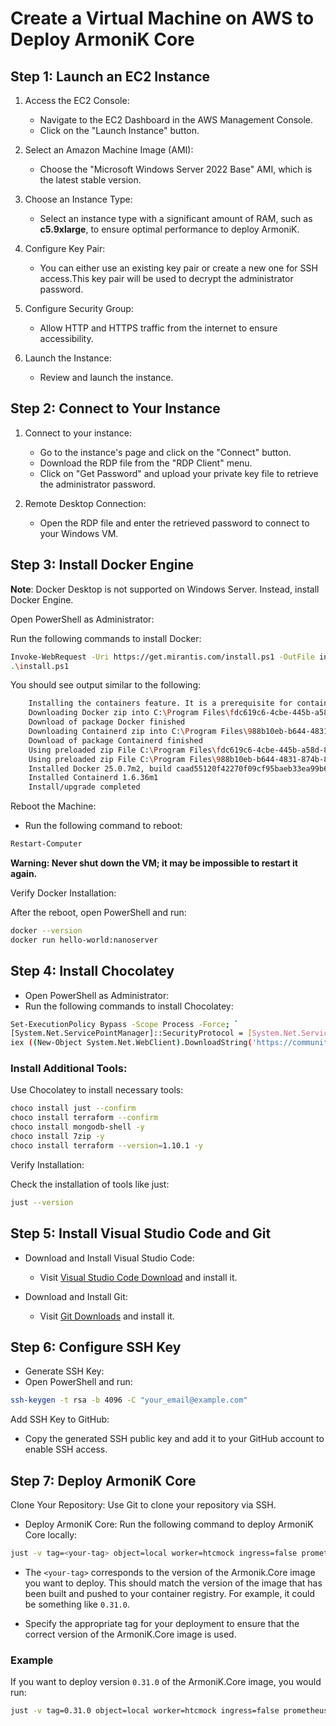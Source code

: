 # Create a Virtual Machine on AWS to Deploy ArmoniK Core

## Step 1: Launch an EC2 Instance

1. Access the EC2 Console:
    - Navigate to the EC2 Dashboard in the AWS Management Console.
    - Click on the "Launch Instance" button.

2. Select an Amazon Machine Image (AMI):
    - Choose the "Microsoft Windows Server 2022 Base" AMI, which is the latest stable version.

3. Choose an Instance Type:
    - Select an instance type with a significant amount of RAM, such as **c5.9xlarge**, to ensure optimal performance to deploy ArmoniK.

4. Configure Key Pair:
    - You can either use an existing key pair or create a new one for SSH access.This key pair will be used to decrypt the administrator password.

5. Configure Security Group:
    - Allow HTTP and HTTPS traffic from the internet to ensure accessibility.

6. Launch the Instance:
    - Review and launch the instance.

## Step 2: Connect to Your Instance

1. Connect to your instance:
    - Go to the instance's page and click on the "Connect" button.
    - Download the RDP file from the "RDP Client" menu.
    - Click on "Get Password" and upload your private key file to retrieve the administrator password.

2. Remote Desktop Connection:
    - Open the RDP file and enter the retrieved password to connect to your Windows VM.


## Step 3: Install Docker Engine

**Note**: Docker Desktop is not supported on Windows Server. Instead, install Docker Engine.

Open PowerShell as Administrator:

Run the following commands to install Docker:

```sh
Invoke-WebRequest -Uri https://get.mirantis.com/install.ps1 -OutFile install.ps1
.\install.ps1
```

You should see output similar to the following:

```sh
    Installing the containers feature. It is a prerequisite for containers on Windows and requires a reboot.
    Downloading Docker zip into C:\Program Files\fdc619c6-4cbe-445b-a58d-834f7f2e7fe6.zip from: https://repos.mirantis.com/win/static/stable-25.0/x86_64/docker-25.0.8.zip - this may take some time
    Download of package Docker finished
    Downloading Containerd zip into C:\Program Files\988b10eb-b644-4831-874b-87d9fa8fe670.zip from: https://repos.mirantis.com/win/static/stable-25.0/x86_64/containerd-1.6.36m1.zip - this may take some time
    Download of package Containerd finished
    Using preloaded zip File C:\Program Files\fdc619c6-4cbe-445b-a58d-834f7f2e7fe6.zip for installing package Docker
    Using preloaded zip File C:\Program Files\988b10eb-b644-4831-874b-87d9fa8fe670.zip for installing package Containerd
    Installed Docker 25.0.7m2, build caad55120f42270f09cf95baeb33ea99b675a771
    Installed Containerd 1.6.36m1
    Install/upgrade completed
```

Reboot the Machine:

- Run the following command to reboot:

```sh
Restart-Computer
```

**Warning: Never shut down the VM; it may be impossible to restart it again.**

Verify Docker Installation:

After the reboot, open PowerShell and run:

```sh
docker --version
docker run hello-world:nanoserver
```

## Step 4: Install Chocolatey


- Open PowerShell as Administrator:
- Run the following commands to install Chocolatey:

```sh
Set-ExecutionPolicy Bypass -Scope Process -Force; `
[System.Net.ServicePointManager]::SecurityProtocol = [System.Net.ServicePointManager]::SecurityProtocol -bor 3072; `
iex ((New-Object System.Net.WebClient).DownloadString('https://community.chocolatey.org/install.ps1'))
```

### Install Additional Tools:

Use Chocolatey to install necessary tools:

```sh
choco install just --confirm
choco install terraform --confirm
choco install mongodb-shell -y
choco install 7zip -y
choco install terraform --version=1.10.1 -y
```
Verify Installation:

Check the installation of tools like just:

```sh
just --version
```

## Step 5: Install Visual Studio Code and Git

- Download and Install Visual Studio Code:
    - Visit [Visual Studio Code Download](https://code.visualstudio.com/download) and install it.

- Download and Install Git:
    - Visit [Git Downloads](https://git-scm.com/downloads/win) and install it.

## Step 6: Configure SSH Key

- Generate SSH Key:
- Open PowerShell and run:

```sh
ssh-keygen -t rsa -b 4096 -C "your_email@example.com"
```

Add SSH Key to GitHub:
-  Copy the generated SSH public key and add it to your GitHub account to enable SSH access.

## Step 7: Deploy ArmoniK Core

Clone Your Repository:
        Use Git to clone your repository via SSH.

- Deploy ArmoniK Core:
Run the following command to deploy ArmoniK Core locally:

```sh
just -v tag=<your-tag> object=local worker=htcmock ingress=false prometheus=false grafana=false seq=false queue=rabbitmq091 deploy
```

- The `<your-tag>` corresponds to the version of the Armonik.Core image you want to deploy. This should match the version of the image that has been built and pushed to your container registry. For example, it could be something like `0.31.0`.

- Specify the appropriate tag for your deployment to ensure that the correct version of the ArmoniK.Core image is used.

### Example
If you want to deploy version `0.31.0` of the ArmoniK.Core image, you would run:

```sh
just -v tag=0.31.0 object=local worker=htcmock ingress=false prometheus=false grafana=false seq=false queue=rabbitmq091 deploy
```
